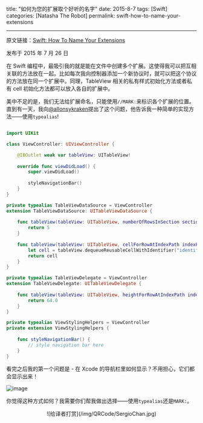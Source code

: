 title: "如何为您的扩展取个好听的名字"
date: 2015-8-7
tags: [Swift]
categories: [Natasha The Robot]
permalink: swift-how-to-name-your-extensions

---
原文链接：[Swift: How To Name Your Extensions](http://natashatherobot.com/swift-how-to-name-your-extensions/)

发布于 2015 年 7 月 26 日

在 Swift 编程中，最吸引我的就是能在文件中创建多个扩展。这使得我可以把互相关联的方法放在一起。比如每次我向控制器添加一个新协议时，就可以把这个协议的方法放在同一个扩展中。同理，TableView 相关的私有样式初始化方法或者私有 cell 初始化方法都可以放入各自的扩展中。

美中不足的是，我们无法给扩展命名，只能使用`//MARK:`来标识各个扩展的位置。直到有一天，我向[@allonsykraken](https://twitter.com/allonsykraken)提出了这个问题，他告诉我一种简单的实现方法——使用`typealias`!

<!--more-->

```Swift

import UIKit

class ViewController: UIViewController {

    @IBOutlet weak var tableView: UITableView!
    
    override func viewDidLoad() {
        super.viewDidLoad()
        
        styleNavigationBar()
    }
}

private typealias TableViewDataSource = ViewController
extension TableViewDataSource: UITableViewDataSource {
    
    func tableView(tableView: UITableView, numberOfRowsInSection section: Int) -> Int {
        return 5
    }
    
    func tableView(tableView: UITableView, cellForRowAtIndexPath indexPath: NSIndexPath) -> UITableViewCell {
        let cell = tableView.dequeueReusableCellWithIdentifier("identifier", forIndexPath: indexPath)
        return cell
    }
}

private typealias TableViewDelegate = ViewController
extension TableViewDelegate: UITableViewDelegate {
    
    func tableView(tableView: UITableView, heightForRowAtIndexPath indexPath: NSIndexPath) -> CGFloat {
        return 64.0
    }
}

private typealias ViewStylingHelpers = ViewController
private extension ViewStylingHelpers {
    
    func styleNavigationBar() {
        // style navigation bar here
    }
}
```

看完之后我的第一个问题是 - 在 Xcode 的导航栏里如何显示？不用担心，它们都会显示出来！

![image](http://natashatherobot.com/wp-content/uploads/Screen_Shot_2015-07-26_at_4_43_29_AM.png)

你觉得这种方式如何？我需要你们帮我做出选择——使用`typealias`还是`MARK:`。

<center>![给译者打赏](/img/QRCode/SergioChan.jpg)</center>
